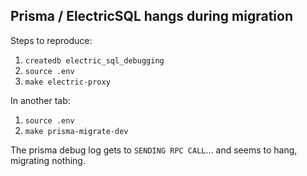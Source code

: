 ## Prisma / ElectricSQL hangs during migration

Steps to reproduce:

1. `createdb electric_sql_debugging`
1. `source .env`
1. `make electric-proxy`

In another tab:

1. `source .env`
1. `make prisma-migrate-dev`

The prisma debug log gets to `SENDING RPC CALL`... and seems to hang, migrating nothing.
